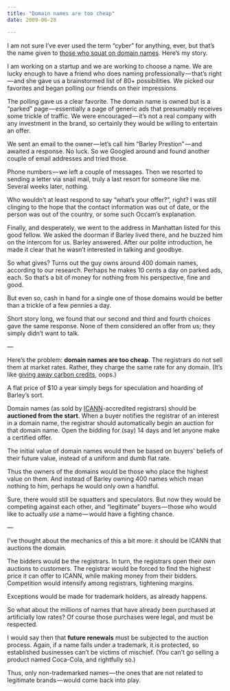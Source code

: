 ```yaml
---
title: "Domain names are too cheap"
date: 2009-06-28

---
```


I am not sure I’ve ever used the term “cyber” for anything, ever, but that’s the name given to [those who squat on domain names](http://www.computerworld.com/action/article.do?command=viewArticleBasic&amp;articleId=9134605). Here’s my story.

I am working on a startup and we are working to choose a name. We are lucky enough to have a friend who does naming professionally — that’s right — and she gave us a brainstormed list of 80+ possibilities. We picked our favorites and began polling our friends on their impressions.

The polling gave us a clear favorite. The domain name is owned but is a “parked” page — essentially a page of generic ads that presumably receives some trickle of traffic. We were encouraged — it’s not a real company with any investment in the brand, so certainly they would be willing to entertain an offer.

We sent an email to the owner — let’s call him “Barley Prestion” — and awaited a response. No luck. So we Googled around and found another couple of email addresses and tried those.

Phone numbers — we left a couple of messages. Then we resorted to sending a letter via snail mail, truly a last resort for someone like me. Several weeks later, nothing.

Who wouldn’t at least respond to say “what’s your offer?”, right? I was still clinging to the hope that the contact information was out of date, or the person was out of the country, or some such Occam’s explanation.

Finally, and desperately, we went to the address in Manhattan listed for this good fellow. We asked the doorman if Barley lived there, and he buzzed him on the intercom for us. Barley answered. After our polite introduction, he made it clear that he wasn’t interested in talking and goodbye.

So what gives? Turns out the guy owns around 400 domain names, according to our research. Perhaps he makes 10 cents a day on parked ads, each. So that’s a bit of money for nothing from his perspective, fine and good.

But even so, cash in hand for a single one of those domains would be better than a trickle of a few pennies a day.

Short story long, we found that our second and third and fourth choices gave the same response. None of them considered an offer from us; they simply didn’t want to talk.

—

Here’s the problem: **domain names are too cheap**. The registrars do not sell them at market rates. Rather, they charge the same rate for any domain. (It’s like [giving away carbon credits](http://greeninc.blogs.nytimes.com/2009/03/09/companies-earn-big-profits-from-free-carbon-credits/), oops.)

A flat price of $10 a year simply begs for speculation and hoarding of Barley’s sort.

Domain names (as sold by [ICANN](http://en.wikipedia.org/wiki/ICANN)-accredited registrars) should be **auctioned from the start**. When a buyer notifies the registrar of an interest in a domain name, the registrar should automatically begin an auction for that domain name. Open the bidding for (say) 14 days and let anyone make a certified offer.

The initial value of domain names would then be based on buyers’ beliefs of their future value, instead of a uniform and dumb flat rate.

Thus the owners of the domains would be those who place the highest value on them. And instead of Barley owning 400 names which mean nothing to him, perhaps he would only own a handful.

Sure, there would still be squatters and speculators. But now they would be competing against each other, and “legitimate” buyers — those who would like to actually _use_ a name — would have a fighting chance.

—

I’ve thought about the mechanics of this a bit more: it should be ICANN that auctions the domain.

The bidders would be the registrars. In turn, the registrars open their own auctions to customers. The registrar would be forced to find the highest price it can offer to ICANN, while making money from their bidders. Competition would intensify among registrars, tightening margins.

Exceptions would be made for trademark holders, as already happens.

So what about the millions of names that have already been purchased at artificially low rates? Of course those purchases were legal, and must be respected.

I would say then that **future renewals** must be subjected to the auction process. Again, if a name falls under a trademark, it is protected, so established businesses can’t be victims of mischief. (You can’t go selling a product named Coca-Cola, and rightfully so.)

Thus, only non-trademarked names — the ones that are not related to legitimate brands — would come back into play.
